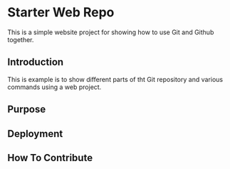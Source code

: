# Starter Web Repo

This is a simple website project for showing how to use Git and Github together.

## Introduction

This is example is to show different parts of tht Git repository and various commands using a web project.

## Purpose

## Deployment

## How To Contribute
